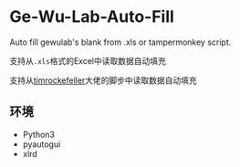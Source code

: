 # Ge-Wu-Lab-Auto-Fill
Auto fill gewulab's blank from .xls or tampermonkey script.

支持从`.xls`格式的Excel中读取数据自动填充

支持从[timrockefeller](https://github.com/timrockefeller/gewu_fill)大佬的脚步中读取数据自动填充



## 环境

- Python3
- pyautogui
- xlrd
